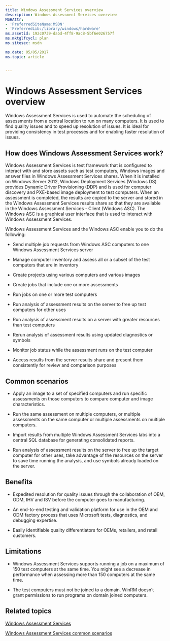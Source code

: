 ```yaml
---
title: Windows Assessment Services overview
description: Windows Assessment Services overview
MSHAttr:
- 'PreferredSiteName:MSDN'
- 'PreferredLib:/library/windows/hardware'
ms.assetid: 192c0739-dabd-4ff8-9ac8-5bf6e026757f
ms.mktglfcycl: plan
ms.sitesec: msdn

ms.date: 05/05/2017
ms.topic: article


---
```


# Windows Assessment Services overview


Windows Assessment Services is used to automate the scheduling of assessments from a central location to run on many computers. It is used to find quality issues and to speed up resolution of issues. It is ideal for providing consistency in test processes and for enabling faster resolution of issues.

## How does Windows Assessment Services work?


Windows Assessment Services is test framework that is configured to interact with and store assets such as test computers, Windows images and answer files in Windows Assessment Services shares. When it is installed on Windows Server 2012, Windows Deployment Services (Windows DS) provides Dynamic Driver Provisioning (DDP) and is used for computer discovery and PXE-based image deployment to test computers. When an assessment is completed, the results are copied to the server and stored in the Windows Assessment Services results share so that they are available in the Windows Assessment Services - Client (Windows ASC). The Windows ASC is a graphical user interface that is used to interact with Windows Assessment Services.

Windows Assessment Services and the Windows ASC enable you to do the following:

-   Send multiple job requests from Windows ASC computers to one Windows Assessment Services server

-   Manage computer inventory and assess all or a subset of the test computers that are in inventory

-   Create projects using various computers and various images

-   Create jobs that include one or more assessments

-   Run jobs on one or more test computers

-   Run analysis of assessment results on the server to free up test computers for other uses

-   Run analysis of assessment results on a server with greater resources than test computers

-   Rerun analysis of assessment results using updated diagnostics or symbols

-   Monitor job status while the assessment runs on the test computer

-   Access results from the server results share and present them consistently for review and comparison purposes

## Common scenarios


-   Apply an image to a set of specified computers and run specific assessments on those computers to compare computer and image characteristics.

-   Run the same assessment on multiple computers, or multiple assessments on the same computer or multiple assessments on multiple computers.

-   Import results from multiple Windows Assessment Services labs into a central SQL database for generating consolidated reports.

-   Run analysis of assessment results on the server to free up the target computer for other uses, take advantage of the resources on the server to save time running the analysis, and use symbols already loaded on the server.

## Benefits


-   Expedited resolution for quality issues through the collaboration of OEM, ODM, IHV and ISV before the computer goes to manufacturing.

-   An end-to-end testing and validation platform for use in the OEM and ODM factory process that uses Microsoft tests, diagnostics, and debugging expertise.

-   Easily identifiable quality differentiators for OEMs, retailers, and retail customers.

## Limitations


-   Windows Assessment Services supports running a job on a maximum of 150 test computers at the same time. You might see a decrease in performance when assessing more than 150 computers at the same time.

-   The test computers must not be joined to a domain. WinRM doesn’t grant permissions to run programs on domain joined computers.

## Related topics


[Windows Assessment Services](windows-assessment-services-technical-reference.md)

[Windows Assessment Services common scenarios](windows-assessment-services-how-to-topics--wastechref.md)

 

 







